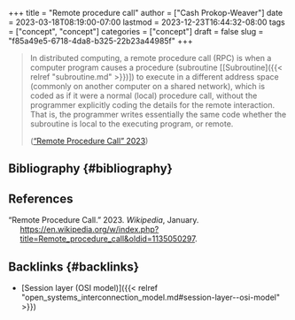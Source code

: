 +++
title = "Remote procedure call"
author = ["Cash Prokop-Weaver"]
date = 2023-03-18T08:19:00-07:00
lastmod = 2023-12-23T16:44:32-08:00
tags = ["concept", "concept"]
categories = ["concept"]
draft = false
slug = "f85a49e5-6718-4da8-b325-22b23a44985f"
+++

> In distributed computing, a remote procedure call (RPC) is when a computer program causes a procedure (subroutine [[Subroutine]({{< relref "subroutine.md" >}})]) to execute in a different address space (commonly on another computer on a shared network), which is coded as if it were a normal (local) procedure call, without the programmer explicitly coding the details for the remote interaction. That is, the programmer writes essentially the same code whether the subroutine is local to the executing program, or remote.
>
> (<a href="#citeproc_bib_item_1">“Remote Procedure Call” 2023</a>)


## Bibliography {#bibliography}

## References

<style>.csl-entry{text-indent: -1.5em; margin-left: 1.5em;}</style><div class="csl-bib-body">
  <div class="csl-entry"><a id="citeproc_bib_item_1"></a>“Remote Procedure Call.” 2023. <i>Wikipedia</i>, January. <a href="https://en.wikipedia.org/w/index.php?title=Remote_procedure_call&oldid=1135050297">https://en.wikipedia.org/w/index.php?title=Remote_procedure_call&#38;oldid=1135050297</a>.</div>
</div>



## Backlinks {#backlinks}

-   [Session layer (OSI model)]({{< relref "open_systems_interconnection_model.md#session-layer--osi-model" >}})
